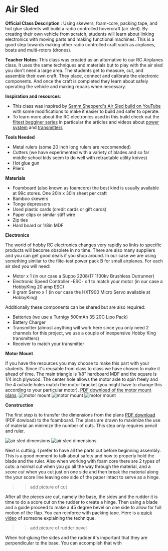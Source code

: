 # Air Sled
**Official Class Description** : Using skewers, foam-core, packing tape, and hot glue students will build a 
radio controlled hovercraft (air sled). By creating their own vehicle from scratch, students
will learn about linking electronics with moving parts and making functional machines.
This is a good step towards making other radio controlled craft such as airplanes, boats
and multi-rotors (drones).

**Teacher Notes**: This class was created as an alternative to our RC Airplanes class. It uses the same techniques and materials but to play with the air sled you don't need a large area. The students get to measure, cut, and assemble their own craft. They place, connect and calibrate the electronic components. And once the craft is completed they learn about safely operating the vehicle and making repairs when necessary.

**Inspiration and resources**: 

* This class was inspired by [Samm Shepperd's Air Sled build on YouTube](https://youtu.be/lb7DPmaW8qs) with some modifications to make it easier to build and safer to operate.
* To learn more about the RC electronics used in this build check out the [flitest begginer series](http://www.flitetest.com/authors/FliteTest#/textSearch=HorizonHobby-BeginnerSeries&listSort=date_low_to_high) in particular the articles and videos about [power system](http://www.flitetest.com/articles/beginner-series-power-system) and [transmitters](http://www.flitetest.com/articles/beginner-series-transmitters)

**Tools Needed** 

* Metal rulers (some 20 inch long rulers are reccomended)
* Cutters (we have experimented with a variety of blades and so far middle school kids seem to do well with retractable utility knives)
* Hot glue gun
* Pliers

**Materials**

* Foamboard (also known as foamcore) the best kind is usually available at 99c stores. One 20in x 30in sheet per craft
* Bamboo skewers
* Tonge depressors
* Used plastic cards (credit cards or gift cards)
* Paper clips or similar stiff wire
* Zip ties
* Hard board or 1/8in MDF

**Electronics**

The world of hobby RC electronics changes very rapidly so links to specific products will become obsolete in no time. There are also many suppliers and you can get good deals if you shop around. In our case we are using something similar to the flite-test power pack B for small airplanes. For each air sled you will need:
* Motor x 1 (in our case a Suppo 2208/17 1100kv Brushless Outrunner)
* Electronic Speed Controller -ESC- x 1 to match your motor (in our case a HobbyKing 20 amp ESC)
* 9 gram Servo x 1 (in our case the HXT900 Micro Servo available at HobbyKing)

Additionally these components can be shared but are also required:
* Batteries (we use a Turnigy 500mAh 3S 20C Lipo Pack)
* Battery Charger
* Transmitter (almost anything will work here since you only need 2 channels for this project, we use a couple of inexpensive Hobby King transmitters)
* Receiver to match your transmitter

**Motor Mount**

If you have the resources you may choose to make this part with your students. Since it's reusable from class to class we have chosen to make it ahead of time. The main triangle is 1/8" hardboard MDF and the square is 1/4 inch plywood. The center hole allows the motor axle to spin freely and the 4 outside holes match the motor bracket (you might have to change this according to your particular motor). [PDF download of the motor mount plans](https://github.com/ftobon/steam-classes/raw/master/images/air-sled/air-sled-motor-mount.pdf).
![motor mount](https://raw.githubusercontent.com/ftobon/steam-classes/master/images/air-sled/air-sled-motor-mount.jpg)
![motor mount](https://raw.githubusercontent.com/ftobon/steam-classes/master/images/air-sled/air-sled-05.jpg)
![motor mount](https://raw.githubusercontent.com/ftobon/steam-classes/master/images/air-sled/air-sled-06.jpg)

**Construction**

The first step is to transfer the dimensions from the plans [PDF download](https://github.com/ftobon/steam-classes/raw/master/images/air-sled/air-sled-dimensions.pdf) (PDF dowload) to the foamboard. The plans are drawn to maximize the use of material an minimize the number of cuts. This step only requires pencil and ruler. 

![air sled dimensions](https://raw.githubusercontent.com/ftobon/steam-classes/master/images/air-sled/air-sled-dimensions.jpg)
![air sled dimensions](https://raw.githubusercontent.com/ftobon/steam-classes/master/images/air-sled/air-sled-16.jpg)


Next is cutting. I prefer to have all the parts cut before beginning assembly. This is a good moment to talk about safety and how to properly hold the blade and the ruler. Also when working with foam core there are 2 types of cuts: a normal cut when you go all the way through the material, and a *score cut* when you cut just on one side and then break the material along the your score line leaving one side of the paper intact to serve as a hinge. 

>> add picture of cut

After all the pieces are cut, namely the base, the sides and the rudder it is time to do a score cut on the rudder to create a hinge. Then using a blade and a guide proceed to make a 45 degree bevel on one side to allow for full motion of the flap. You can reinforce with packing tape. Here is a [quick video](https://youtu.be/w3__FHKIUvk?t=1m6s) of someone explaining the technique.

>> add picture of rudder bevel

When hot-gluing the sides and the rudder it's important that they are perpendicular to the base. You can accomplish that with

